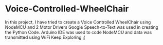 # Voice-Controlled-WheelChair
In this project, I have tried to create a Voice Controlled WheelChair using NodeMCU and 2 Motor Drivers
Google Speech-to-Text was used in creating the Python Code.
Arduino IDE was used to code NodeMCU and data was transmitted using WiFi
Keep Exploring ;)
